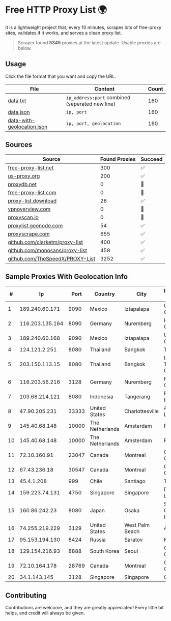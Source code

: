 
# Free HTTP Proxy List 🌍

It is a lightweight project that, every 10 minutes, scrapes lots of free-proxy sites, validates if it works, and serves a clean proxy list.


> Scraper found **5345** proxies at the latest update. Usable proxies are below.

## Usage

Click the file format that you want and copy the URL.


|File|Content|Count|
|----|-------|-----|
|[data.txt](https://raw.githubusercontent.com/themiralay/Proxy-List-World/master/data.txt)|`ip_address:port` combined (seperated new line)|160|
|[data.json](https://raw.githubusercontent.com/themiralay/Proxy-List-World/master/data.json)|`ip, port`|160|
|[data-with-geolocation.json](https://raw.githubusercontent.com/themiralay/Proxy-List-World/master/data-with-geolocation.json)|`ip, port, geolocation`|160|

## Sources

|Source|Found Proxies|Succeed|
|------|-------------|-------|
|[free-proxy-list.net](https://free-proxy-list.net)|300|✅|
|[us-proxy.org](https://www.us-proxy.org)|200|✅|
|[proxydb.net](http://proxydb.net)|0|🚫|
|[free-proxy-list.com](https://free-proxy-list.com/?page=&port=&type%5B%5D=http&type%5B%5D=https&up_time=0&search=Search)|0|🚫|
|[proxy-list.download](https://www.proxy-list.download/HTTP)|26|✅|
|[vpnoverview.com](https://vpnoverview.com/privacy/anonymous-browsing/free-proxy-servers)|0|🚫|
|[proxyscan.io](https://www.proxyscan.io)|0|🚫|
|[proxylist.geonode.com](https://proxylist.geonode.com/api/proxy-list?limit=300&page=1&sort_by=lastChecked&sort_type=desc&protocols=http,https)|54|✅|
|[proxyscrape.com](https://api.proxyscrape.com/v2/?request=displayproxies&protocol=http&timeout=10000&country=all&ssl=all&anonymity=all)|655|✅|
|[github.com/clarketm/proxy-list](https://raw.githubusercontent.com/clarketm/proxy-list/master/proxy-list-raw.txt)|400|✅|
|[github.com/monosans/proxy-list](https://raw.githubusercontent.com/monosans/proxy-list/main/proxies/http.txt)|458|✅|
|[github.com/TheSpeedX/PROXY-List](https://raw.githubusercontent.com/TheSpeedX/PROXY-List/master/http.txt)|3252|✅|


## Sample Proxies With Geolocation Info

|#|Ip|Port|Country|City|Internet Service Provider|
|-|--|----|-------|----|-------------------------|
|1|189.240.60.171|9090|Mexico|Iztapalapa|Uninet S.A. de C.V.|
|2|116.203.135.164|8090|Germany|Nuremberg|Hetzner Online GmbH|
|3|189.240.60.168|9090|Mexico|Iztapalapa|Uninet S.A. de C.V.|
|4|124.121.2.251|8080|Thailand|Bangkok|TRUEBB|
|5|203.150.113.15|8080|Thailand|Bangkok|Internet Thailand Company Ltd.|
|6|116.203.56.216|3128|Germany|Nuremberg|Hetzner Online GmbH|
|7|103.68.214.121|8080|Indonesia|Tangerang|PT Media Grasi Internet|
|8|47.90.205.231|33333|United States|Charlottesville|Alibaba.com LLC|
|9|145.40.68.148|10000|The Netherlands|Amsterdam|Packet Host, Inc.|
|10|145.40.68.148|10000|The Netherlands|Amsterdam|Packet Host, Inc.|
|11|72.10.160.91|23047|Canada|Montreal|GloboTech Communications|
|12|67.43.236.18|30547|Canada|Montreal|GloboTech Communications|
|13|45.4.1.208|999|Chile|Santiago|Tlink SPA|
|14|159.223.74.131|4750|Singapore|Singapore|DigitalOcean, LLC|
|15|160.86.242.23|8080|Japan|Osaka|Sony Network Communications Inc|
|16|74.255.219.229|3129|United States|West Palm Beach|AT&T Corp.|
|17|95.153.194.130|8424|Russia|Saratov|KUBANGSM|
|18|129.154.216.93|8888|South Korea|Seoul|Oracle Corporation|
|19|72.10.164.178|28769|Canada|Montreal|GloboTech Communications|
|20|34.1.143.145|3128|Singapore|Singapore|Google LLC|



## Contributing

Contributions are welcome, and they are greatly appreciated! Every
little bit helps, and credit will always be given.

